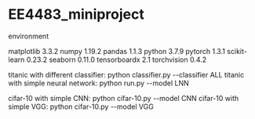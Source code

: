 # EE4483_miniproject

environment

matplotlib	3.3.2
numpy	1.19.2
pandas	1.1.3
python	3.7.9
pytorch	1.3.1
scikit-learn	0.23.2
seaborn	0.11.0
tensorboardx	2.1
torchvision	0.4.2


titanic with different classifier: python classifier.py --classifier ALL
titanic with simple neural network: python run.py --model LNN

cifar-10 with simple CNN: python cifar-10.py --model CNN
cifar-10 with simple VGG: python cifar-10.py --model VGG
